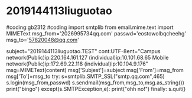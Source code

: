 # 2019144113liuguotao
#coding:gb2312
#coding
import smtplib
from email.mime.text import MIMEText
msg_from='2026995734qq.com'
passwd='eostowolbqcheehg'
msg_to='57820048@qq.com'

subject="2019144113liuguotao.TEST"
cont:UTF-8ent="Campus network(Public)ip:220.164.161.127    (individual)ip:10.101.68.65    Mobile network(Public)ip:172.69.22.118  (individual)ip:10.104.9.176"
msg=MIMEText(content)
msg['Subjest']=subject
msg['From']=msg_from
msg['To']=msg_to
try:
    s=smtplib.SMTP_SSL("smtp.qq.com",465)
    s.login(msg_from,passwd)
    s.sendmail(msg_from,msg_to,msg.as_string())
    print("bingo")
except(s.SMTPException,e):
    print("ohh no!")
finally:
    s.quit()
